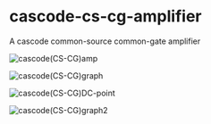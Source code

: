 # cascode-cs-cg-amplifier
A cascode common-source common-gate amplifier


![cascode(CS-CG)amp](https://github.com/timiabayomi/cascode-cs-cg-amplifier/assets/168369397/7fa2b212-2240-4d5f-8618-f5e8526aa1ee)



![cascode(CS-CG)graph](https://github.com/timiabayomi/cascode-cs-cg-amplifier/assets/168369397/3e8af24e-839c-40d5-837a-f25d2f56bff2)


![cascode(CS-CG)DC-point](https://github.com/timiabayomi/cascode-cs-cg-amplifier/assets/168369397/1dabfea7-6118-4780-bd51-a6eed6a3868b)


![cascode(CS-CG)graph2](https://github.com/timiabayomi/cascode-cs-cg-amplifier/assets/168369397/60b4d019-d641-4e61-b94f-c2b3782269f6)
